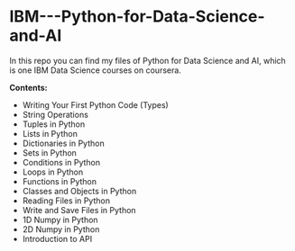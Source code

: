 # IBM---Python-for-Data-Science-and-AI

In this repo you can find my files of Python for Data Science and AI, which is one IBM Data Science courses on coursera.

__Contents:__

- Writing Your First Python Code (Types)
- String Operations
- Tuples in Python
- Lists in Python
- Dictionaries in Python
- Sets in Python
- Conditions in Python
- Loops in Python
- Functions in Python
- Classes and Objects in Python
- Reading Files in Python
- Write and Save Files in Python
- 1D Numpy in Python
- 2D Numpy in Python
- Introduction to API
